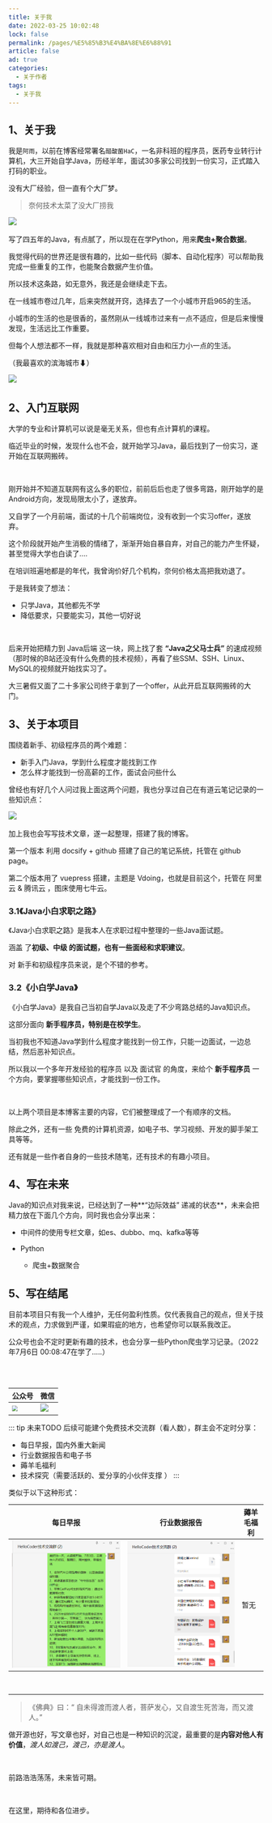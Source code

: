 ```yaml
---
title: 关于我
date: 2022-03-25 10:02:48
lock: false
permalink: /pages/%E5%85%B3%E4%BA%8E%E6%88%91
article: false
ad: true
categories: 
  - 关于作者
tags: 
  - 关于我
---
```



## 1、关于我

我是`阿雨`，以前在博客经常署名`醋酸菌HaC`，一名非科班的程序员，医药专业转行计算机，大三开始自学Java，历经半年，面试30多家公司找到一份实习，正式踏入打码的职业。



没有大厂经验，但一直有个大厂梦。

> 奈何技术太菜了没大厂捞我

![](https://res.smzdm.com/images/emotions/36.png)



写了四五年的Java，有点腻了，所以现在在学Python，用来**爬虫+聚合数据**。

我觉得代码的世界还是很有趣的，比如一些代码（脚本、自动化程序）可以帮助我完成一些重复的工作，也能聚合数据产生价值。

所以技术这条路，如无意外，我还是会继续走下去。



在一线城市卷过几年，后来突然就开窍，选择去了一个小城市开启965的生活。

小城市的生活的也是很香的，虽然刚从一线城市过来有一点不适应，但是后来慢慢发现，生活远比工作重要。

但每个人想法都不一样，我就是那种喜欢相对自由和压力小一点的生活。



（我最喜欢的滨海城市⬇）

![](./picture/image-20220706003441424.png)



## 2、入门互联网

大学的专业和计算机可以说是毫无关系，但也有点计算机的课程。

临近毕业的时候，发现什么也不会，就开始学习Java，最后找到了一份实习，遂开始在互联网搬砖。

<br>

刚开始并不知道互联网有这么多的职位，前前后后也走了很多弯路，刚开始学的是 Android方向，发现局限太小了，遂放弃。

又自学了一个月前端，面试的十几个前端岗位，没有收到一个实习offer，遂放弃。

这个阶段就开始产生消极的情绪了，渐渐开始自暴自弃，对自己的能力产生怀疑，甚至觉得大学也白读了....

在培训班遍地都是的年代，我曾询价好几个机构，奈何价格太高把我劝退了。

于是我转变了想法：

- 只学Java，其他都先不学
- 降低要求，只要能实习，其他一切好说

<br>

后来开始把精力到 Java后端 这一块，网上找了套 **“Java之父马士兵”** 的速成视频（那时候的B站还没有什么免费的技术视频），再看了些SSM、SSH、Linux、MySQL的视频就开始找实习了。



大三暑假又面了二十多家公司终于拿到了一个offer，从此开启互联网搬砖的大门。





## 3、关于本项目

围绕着新手、初级程序员的两个难题：

- 新手入门Java，学到什么程度才能找到工作
- 怎么样才能找到一份高薪的工作，面试会问些什么

曾经也有好几个人问过我上面这两个问题，我也分享过自己在有道云笔记记录的一些知识点：

<img src="http://rainyudianxx.baimuxym.cn/image-20220329110619516.png" style="zoom:100%;" />

加上我也会写写技术文章，遂一起整理，搭建了我的博客。

第一个版本 利用 docsify + github 搭建了自己的笔记系统，托管在 github page。

第二个版本用了 vuepress 搭建，主题是 Vdoing，也就是目前这个，托管在 阿里云 & 腾讯云 ，图床使用七牛云。



### 3.1《Java小白求职之路》

《Java小白求职之路》是我本人在求职过程中整理的一些Java面试题。

涵盖 了**初级、中级 的面试题，也有一些面经和求职建议**。

对 新手和初级程序员来说，是个不错的参考。



### 3.2《小白学Java》

《小白学Java》是我自己当初自学Java以及走了不少弯路总结的Java知识点。

这部分面向 **新手程序员，特别是在校学生**。

当初我也不知道Java学到什么程度才能找到一份工作，只能一边面试，一边总结，然后恶补知识点。

所以我以一个多年开发经验的程序员 以及 面试官 的角度，来给个 **新手程序员** 一个方向，要掌握哪些知识点，才能找到一份工作。



<br>

以上两个项目是本博客主要的内容，它们被整理成了一个有顺序的文档。

除此之外，还有一些 免费的计算机资源，如电子书、学习视频、开发的脚手架工具等等。



还有就是一些作者自身的一些技术随笔，还有技术的有趣小项目。



## 4、写在未来

Java的知识点对我来说，已经达到了一种**“边际效益” 递减的状态**，未来会把精力放在下面几个方向，同时我也会分享出来：

- 中间件的使用专栏文章，如es、dubbo、mq、kafka等等

- Python

  - 爬虫+数据聚合
  




## 5、写在结尾

目前本项目只有我一个人维护，无任何盈利性质。仅代表我自己的观点，但关于技术的观点，力求做到严谨，如果瑕疵的地方，也希望你可以联系我改正。



公众号也会不定时更新有趣的技术，也会分享一些Python爬虫学习记录。（2022年7月6日 00:08:47在学了.....）

<br>



<div align="center"> <img src=""  style="zoom:30%;"></img> </div>

| 公众号                                                       | 微信                                                         |
| ------------------------------------------------------------ | ------------------------------------------------------------ |
| <img src="https://cdn.jsdelivr.net/gh/DogerRain/image@main/Home/HelloCoder.png" style="zoom:70%;" /> | ![](https://cdn.jsdelivr.net/gh/DogerRain/image@main/Home/personal_wechat.png) |



::: tip 未来TODO
后续可能建个免费技术交流群（看人数），群主会不定时分享：

- 每日早报，国内外重大新闻
- 行业数据报告和电子书
- 薅羊毛福利
- 技术探究（需要活跃的、爱分享的小伙伴支撑 ）
:::

类似于以下这种形式：

| 每日早报                                   | 行业数据报告                               | 薅羊毛福利 |
| ------------------------------------------ | ------------------------------------------ | ---------- |
| ![](./picture/image-20220706001630264.png) | ![](./picture/image-20220706001534100.png) | 暂无       |



<br>

---



> 《佛典》曰：“ 自未得渡而渡人者，菩萨发心，又自渡生死苦海，而又渡人。”  

做开源也好，写文章也好，对自己也是一种知识的沉淀，最重要的是**内容对他人有价值**，*渡人如渡己，渡己，亦是渡人*。

<br>

前路浩浩荡荡，未来皆可期。

<br>

在这里，期待和各位进步。

<br>


<!-- 评论 -->
<Vssue :title="$title" />